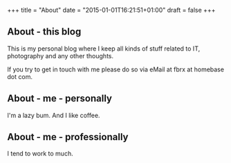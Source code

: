 +++
title = "About"
date = "2015-01-01T16:21:51+01:00"
draft = false
+++

## About - this blog

This is my personal blog where I keep all kinds of stuff related to IT, photography and any other thoughts.

If you try to get in touch with me please do so via eMail at fbrx at homebase dot com.

## About - me - personally

I'm a lazy bum. And I like coffee.

## About - me - professionally

I tend to work to much.
